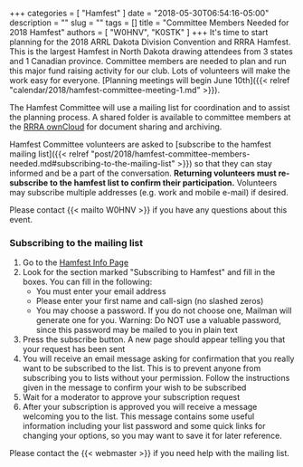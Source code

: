 +++
categories = [ "Hamfest" ]
date = "2018-05-30T06:54:16-05:00"
description = ""
slug = ""
tags = []
title = "Committee Members Needed for 2018 Hamfest"
authors = [ "W0HNV", "K0STK" ]
+++
It's time to start planning for the 2018 ARRL Dakota Division Convention
and RRRA Hamfest. This is the largest Hamfest in North Dakota drawing
attendees from 3 states and 1 Canadian province. Committee members
are needed to plan and run this major fund raising activity for our
club. Lots of volunteers will make the work easy for everyone.
[Planning meetings will begin June 10th]({{< relref "calendar/2018/hamfest-committee-meeting-1.md" >}}).

The Hamfest Committee will use a mailing list for coordination and to
assist the planning process. A shared folder is available to committee
members at the <a href="https://cloud.rrra.org" rel="nofollow">RRRA
ownCloud</a> for document sharing and archiving.

Hamfest Committee volunteers are asked to
[subscribe to the hamfest mailing list]({{< relref "post/2018/hamfest-committee-members-needed.md#subscribing-to-the-mailing-list" >}})
so that they can stay informed and be a part of the conversation.
**Returning volunteers must re-subscribe to the hamfest list to confirm
their participation.** <!--more-->Volunteers may subscribe multiple
addresses (e.g. work and mobile e-mail) if desired.

Please contact {{< mailto W0HNV >}} if you have any questions about this
event.

### Subscribing to the mailing list

1. Go to the [Hamfest Info Page](https://lists.rrra.org/mailman/listinfo/hamfest)
1. Look for the section marked "Subscribing to Hamfest" and fill in the
boxes. You can fill in the following:
    * You must enter your email address
    * Please enter your first name and call-sign (no slashed zeros)
    * You may choose a password. If you do not choose one, Mailman will generate one for you. Warning: Do NOT use a valuable password, since this password may be mailed to you in plain text
1. Press the subscribe button. A new page should appear telling you that your
request has been sent
1. You will receive an email message asking for confirmation that you
really want to be subscribed to the list. This is to prevent anyone
from subscribing you to lists without your permission. Follow the
instructions given in the message to confirm your wish to be subscribed
1. Wait for a moderator to approve your subscription request
1. After your subscription is approved you will receive a message welcoming
you to the list. This message contains some useful information including
your list password and some quick links for changing your options, so
you may want to save it for later reference.

Please contact the {{< webmaster >}} if you need help with the mailing
list.
